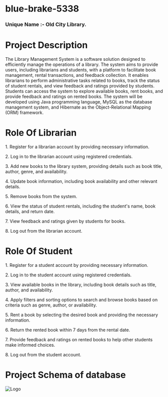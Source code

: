 # blue-brake-5338
<h3>Unique Name :- Old City Library.</h3>
<h1> Project Description </h1>
The Library Management System is a software solution designed to efficiently manage the operations of a library. The system aims to provide users, including librarians and students, with a platform to facilitate book management, rental transactions, and feedback collection. It enables librarians to perform administrative tasks related to books, track the status of student rentals, and view feedback and ratings provided by students. Students can access the system to explore available books, rent books, and provide feedback and ratings on rented books. The system will be developed using Java programming language, MySQL as the database management system, and Hibernate as the Object-Relational Mapping (ORM) framework.

<h1> Role Of Librarian </h1>
<p>
1. Register for a librarian account by providing necessary information.<p/>
<p>2. Log in to the librarian account using registered credentials. <p/>
<p>3. Add new books to the library system, providing details such as book title, author, genre, and availability.<p/>
<p>4. Update book information, including book availability and other relevant details.<p/>
<p>5. Remove books from the system.<p/>
<p>6. View the status of student rentals, including the student's name, book details, and return date.<p/>
<p>7. View feedback and ratings given by students for books.<p/>
<p>8. Log out from the librarian account.<p/>


<h1> Role Of Student </h1>
<p>1. Register for a student account by providing necessary information.<p/>
<p>2. Log in to the student account using registered credentials.<p/>
<p>3. View available books in the library, including book details such as title, author, and availability.<p/>
<p>4. Apply filters and sorting options to search and browse books based on criteria such as genre, author, or availability.<p/>
<p>5. Rent a book by selecting the desired book and providing the necessary information.<p/>
<p>6. Return the rented book within 7 days from the rental date.<p/>
<p>7. Provide feedback and ratings on rented books to help other students make informed choices.<p/>
<p>8. Log out from the student account.<p/>


<h1> Project Schema of database </h1>

 <img src="https://github.com/Amit0841/blue-brake-5338/assets/115461383/f005ba00-b61e-4912-909d-838b97a61750" alt="Logo" >
